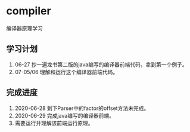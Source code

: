 # compiler
编译器原理学习
## 学习计划
1. 06-27 抄一遍龙书第二版的java编写的编译器前端代码，拿到第一个例子。
2. 07-05/06 理解和运行这个编译器前端代码。
## 完成进度
1. 2020-06-28 剩下Parser中的factor的offset方法未完成。
2. 2020-06-29 完成java编写的编译器前端。
3. 需要运行并理解该前端运行原理。